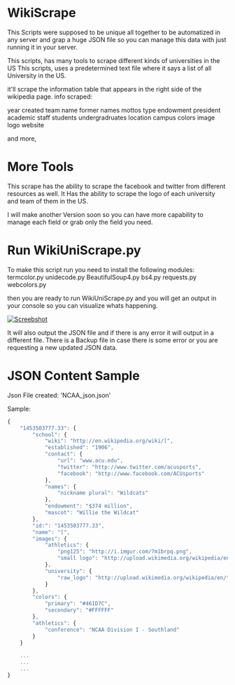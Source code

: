 # WikiScrape
This Scripts were supposed to be unique all together to be automatized in any server and grap a huge JSON file so you can manage this data with just running it in your server.

This scripts, has many tools to scrape different kinds of universities in the US
This scripts, uses a predetermined text file where it says a list of all University in the US.

it'll scrape the information table that appears in the right side of the wikipedia page.
info scraped:

year created
team name
former names
mottos
type
endowment
president
academic staff
students
undergradruates
location
campus
colors
image logo
website

and more, 
# More Tools
This scrape has the ability to scrape the facebook and twitter from different resources as well.
It Has the ability to scrape the logo of each university and team of them in the US.

I will make another Version soon so you can have more capability to manage each field or grab only the field you need.

# Run WikiUniScrape.py

To make this script run you need to install the following modules:
termcolor.py
unidecode.py
BeautifulSoup4.py
bs4.py
requests.py
webcolors.py

then you are ready to run WikiUniScrape.py and you will get an output in your console so you can visualize whats happening.

[![Screebshot](http://oi65.tinypic.com/2mys30n.jpg)](http://oi65.tinypic.com/2mys30n.jpg)

It will also output the JSON file and if there is any error it will output in a different file. There is a Backup file in case there is some error or you are requesting a new updated JSON data.

# JSON Content Sample
Json File created: 'NCAA_json.json'

Sample: 
```js
{
    "1453503777.33": {
        "school": {
            "wiki": "http://en.wikipedia.org/wiki/[",
            "established": "1906",
            "contact": {
                "url": "www.acu.edu",
                "twitter": "http://www.twitter.com/acusports",
                "facebook": "http://www.facebook.com/ACUsports"
            },
            "names": {
                "nickname plural": "Wildcats"
            },
            "endowment": "$374 million",
            "mascot": "Willie the Wildcat"
        },
        "id:": "1453503777.33",
        "name": "[",
        "images": {
            "athletics": {
                "png125": "http://i.imgur.com/7m1brpq.png",
                "small logo": "http://upload.wikimedia.org/wikipedia/en/thumb/9/95/Abilene_Christian_Wildcats_Primary_Logo.png/200px-Abilene_Christian_Wildcats_Primary_Logo.png"
            },
            "university": {
                "raw_logo": "http://upload.wikimedia.org/wikipedia/en/thumb/3/36/AcuSeal.png/200px-AcuSeal.png"
            }
        },
        "colors": {
            "primary": "#461D7C",
            "secondary": "#FFFFFF"
        },
        "athletics": {
            "conference": "NCAA Division I - Southland"
        }
    }
    
    ...
    ...
    ...
}
```
